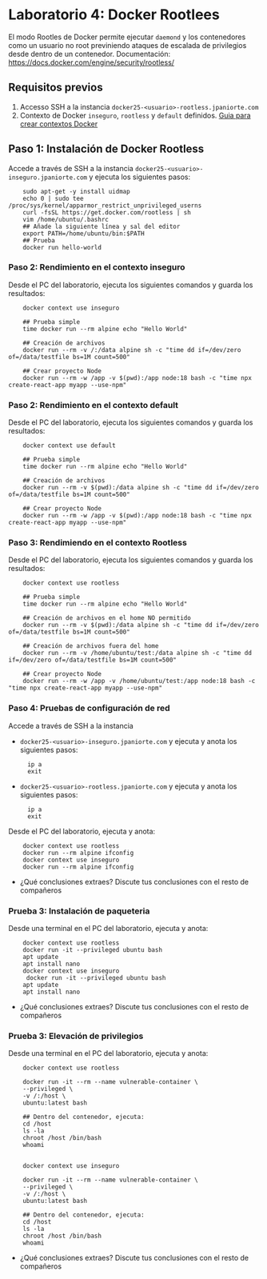 # Laboratorio 4: Docker Rootlees

El modo Rootles de Docker permite ejecutar `daemond` y los contenedores como un usuario no root previniendo ataques de escalada de privilegios desde dentro de un contenedor. Documentación: https://docs.docker.com/engine/security/rootless/

## Requisitos previos
1. Accesso SSH a la instancia `docker25-<usuario>-rootless.jpaniorte.com`
2. Contexto de Docker `inseguro`, `rootless` y `default` definidos. [Guia para crear contextos Docker](./contextos.md)

## Paso 1: Instalación de Docker Rootless

Accede a través de SSH a la instancia `docker25-<usuario>-inseguro.jpaniorte.com` y ejecuta los siguientes pasos:

        sudo apt-get -y install uidmap 
        echo 0 | sudo tee /proc/sys/kernel/apparmor_restrict_unprivileged_userns
        curl -fsSL https://get.docker.com/rootless | sh
        vim /home/ubuntu/.bashrc
        ## Añade la siguiente línea y sal del editor
        export PATH=/home/ubuntu/bin:$PATH
        ## Prueba
        docker run hello-world

### Paso 2: Rendimiento en el contexto inseguro

Desde el PC del laboratorio, ejecuta los siguientes comandos y guarda los resultados:

        docker context use inseguro

        ## Prueba simple
        time docker run --rm alpine echo "Hello World"

        ## Creación de archivos
        docker run --rm -v /:/data alpine sh -c "time dd if=/dev/zero of=/data/testfile bs=1M count=500"

        ## Crear proyecto Node
        docker run --rm -w /app -v $(pwd):/app node:18 bash -c "time npx create-react-app myapp --use-npm"

### Paso 2: Rendimiento en el contexto default

Desde el PC del laboratorio, ejecuta los siguientes comandos y guarda los resultados:

        docker context use default

        ## Prueba simple
        time docker run --rm alpine echo "Hello World"

        ## Creación de archivos
        docker run --rm -v $(pwd):/data alpine sh -c "time dd if=/dev/zero of=/data/testfile bs=1M count=500"

        ## Crear proyecto Node
        docker run --rm -w /app -v $(pwd):/app node:18 bash -c "time npx create-react-app myapp --use-npm"

### Paso 3: Rendimiendo en el contexto Rootless

Desde el PC del laboratorio, ejecuta los siguientes comandos y guarda los resultados:

        docker context use rootless

        ## Prueba simple
        time docker run --rm alpine echo "Hello World"

        ## Creación de archivos en el home NO permitido
        docker run --rm -v $(pwd):/data alpine sh -c "time dd if=/dev/zero of=/data/testfile bs=1M count=500"

        ## Creación de archivos fuera del home
        docker run --rm -v /home/ubuntu/test:/data alpine sh -c "time dd if=/dev/zero of=/data/testfile bs=1M count=500"

        ## Crear proyecto Node
        docker run --rm -w /app -v /home/ubuntu/test:/app node:18 bash -c "time npx create-react-app myapp --use-npm"


### Paso 4: Pruebas de configuración de red

Accede a través de SSH a la instancia 

- `docker25-<usuario>-inseguro.jpaniorte.com` y ejecuta y anota los siguientes pasos:

        ip a
        exit

- `docker25-<usuario>-rootless.jpaniorte.com` y ejecuta y anota los siguientes pasos:

        ip a
        exit

Desde el PC del laboratorio, ejecuta y anota:

        docker context use rootless
        docker run --rm alpine ifconfig
        docker context use inseguro
        docker run --rm alpine ifconfig

- ¿Qué conclusiones extraes? Discute tus conclusiones con el resto de compañeros

### Prueba 3: Instalación de paqueteria

Desde una terminal en el PC del laboratorio, ejecuta y anota:

        docker context use rootless
        docker run -it --privileged ubuntu bash
        apt update
        apt install nano
        docker context use inseguro
         docker run -it --privileged ubuntu bash
        apt update
        apt install nano

- ¿Qué conclusiones extraes? Discute tus conclusiones con el resto de compañeros


### Prueba 3: Elevación de privilegios

Desde una terminal en el PC del laboratorio, ejecuta y anota:

        docker context use rootless

        docker run -it --rm --name vulnerable-container \
        --privileged \
        -v /:/host \
        ubuntu:latest bash

        ## Dentro del contenedor, ejecuta:
        cd /host
        ls -la
        chroot /host /bin/bash
        whoami


        docker context use inseguro

        docker run -it --rm --name vulnerable-container \
        --privileged \
        -v /:/host \
        ubuntu:latest bash

        ## Dentro del contenedor, ejecuta:
        cd /host
        ls -la
        chroot /host /bin/bash
        whoami

- ¿Qué conclusiones extraes? Discute tus conclusiones con el resto de compañeros

